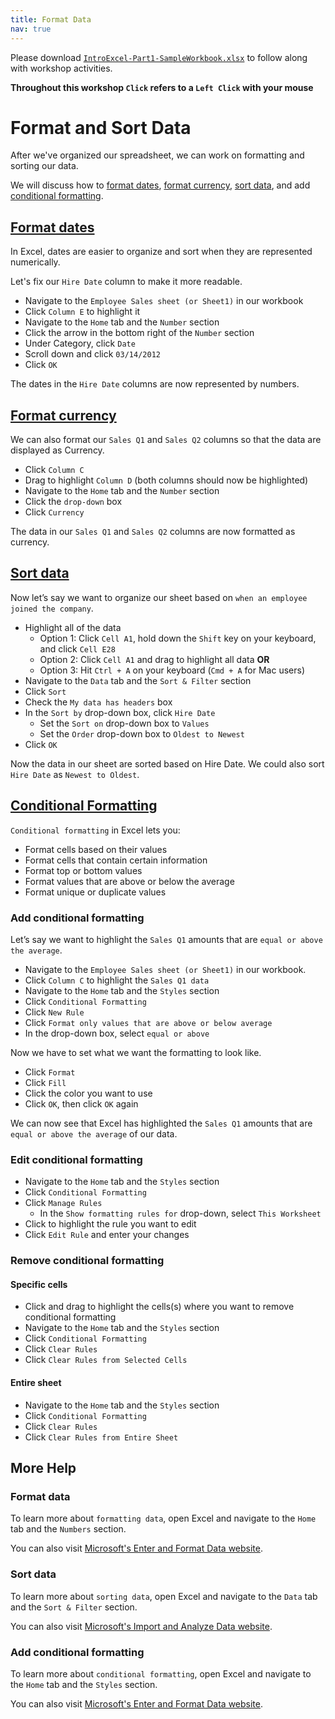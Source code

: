 ```yaml
---
title: Format Data
nav: true
---
```

Please download <a href="images/IntroExcel-Part1-SampleWorkbook.xlsx" target="_blank">`IntroExcel-Part1-SampleWorkbook.xlsx`</a> to follow along with workshop activities.

**Throughout this workshop `Click` refers to a `Left Click` with your mouse**

# Format and Sort Data

After we've organized our spreadsheet, we can work on formatting and sorting our data. 

We will discuss how to [format dates](#format-dates), [format currency](#format-currency), [sort data](#sort-data), and add [conditional formatting](#conditional-formatting).

## [Format dates](#format-dates)
In Excel, dates are easier to organize and sort when they are represented numerically.

Let's fix our `Hire Date` column to make it more readable.

* Navigate to the `Employee Sales sheet (or Sheet1)` in our workbook
* Click `Column E` to highlight it
* Navigate to the `Home` tab and the `Number` section
* Click the arrow in the bottom right of the `Number` section
* Under Category, click `Date`
* Scroll down and click `03/14/2012`
* Click `OK`

The dates in the `Hire Date` columns are now represented by numbers.

## [Format currency](#format-currency)
We can also format our `Sales Q1` and `Sales Q2` columns so that the data are displayed as Currency.
* Click `Column C`
* Drag to highlight `Column D` (both columns should now be highlighted)
* Navigate to the `Home` tab and the `Number` section
* Click the `drop-down` box
* Click `Currency`

The data in our `Sales Q1` and `Sales Q2` columns are now formatted as currency.

## [Sort data](#sort-data)
Now let’s say we want to organize our sheet based on `when an employee joined the company`.
* Highlight all of the data
  * Option 1: Click `Cell A1`, hold down the `Shift` key on your keyboard, and click `Cell E28`
  * Option 2: Click `Cell A1` and drag to highlight all data **OR**
  * Option 3: Hit `Ctrl + A` on your keyboard (`Cmd + A` for Mac users)
* Navigate to the `Data` tab and the `Sort & Filter` section
* Click `Sort`
* Check the `My data has headers` box
* In the `Sort by` drop-down box, click `Hire Date`
  * Set the `Sort on` drop-down box to `Values`
  * Set the `Order` drop-down box to `Oldest to Newest`
* Click `OK`

Now the data in our sheet are sorted based on Hire Date. We could also sort `Hire Date` as `Newest to Oldest`.

## [Conditional Formatting](#conditional-formatting)

`Conditional formatting` in Excel lets you:
* Format cells based on their values
* Format cells that contain certain information
* Format top or bottom values
* Format values that are above or below the average
* Format unique or duplicate values

### Add conditional formatting

Let’s say we want to highlight the `Sales Q1` amounts that are `equal or above the average`.
* Navigate to the `Employee Sales sheet (or Sheet1)` in our workbook.
* Click `Column C` to highlight the `Sales Q1 data`
* Navigate to the `Home` tab and the `Styles` section
* Click `Conditional Formatting`
* Click `New Rule`
* Click `Format only values that are above or below average`
* In the drop-down box, select `equal or above`

Now we have to set what we want the formatting to look like.
* Click `Format`
* Click `Fill`
* Click the color you want to use
* Click `OK`, then click `OK` again

We can now see that Excel has highlighted the `Sales Q1` amounts that are `equal or above the average` of our data.

### Edit conditional formatting
* Navigate to the `Home` tab and the `Styles` section
* Click `Conditional Formatting`
* Click `Manage Rules`
  * In the `Show formatting rules for` drop-down, select `This Worksheet`
* Click to highlight the rule you want to edit
* Click `Edit Rule` and enter your changes

### Remove conditional formatting

#### Specific cells
* Click and drag to highlight the cells(s) where you want to remove conditional formatting
* Navigate to the `Home` tab and the `Styles` section
* Click `Conditional Formatting`
* Click `Clear Rules` 
* Click `Clear Rules from Selected Cells`

#### Entire sheet
* Navigate to the `Home` tab and the `Styles` section
* Click `Conditional Formatting`
* Click `Clear Rules` 
* Click `Clear Rules from Entire Sheet`

## More Help

### Format data
To learn more about `formatting data`, open Excel and navigate to the `Home` tab and the `Numbers` section. 

You can also visit <a href="https://support.office.com/en-us/article/enter-and-format-data-fef13169-0a84-4b92-a5ab-d856b0d7c1f7?ui=en-US&rs=en-US&ad=US#ID0EAABAAA=Format_data" target="_blank">Microsoft's Enter and Format Data website</a>.

### Sort data
To learn more about `sorting data`, open Excel and navigate to the `Data` tab and the `Sort & Filter` section.

You can also visit <a href="https://support.office.com/en-us/article/import-and-analyze-data-ccd3c4a6-272f-4c97-afbb-d3f27407fcde?ui=en-US&rs=en-US&ad=US#ID0EAABAAA=Sort_and_filter" target="_blank">Microsoft's Import and Analyze Data website</a>.

### Add conditional formatting
To learn more about `conditional formatting`, open Excel and navigate to the `Home` tab and the `Styles` section. 

You can also visit <a href="https://support.office.com/en-us/article/Enter-and-format-data-fef13169-0a84-4b92-a5ab-d856b0d7c1f7#ID0EAABAAA=Conditional_formatting" target="_blank">Microsoft's Enter and Format Data website</a>.
